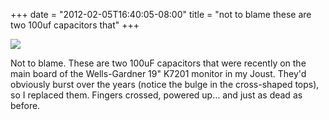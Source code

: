 ﻿+++
date = "2012-02-05T16:40:05-08:00"
title = "not to blame these are two 100uf capacitors that"
+++

 ![](/tumblr_files/tumblr_lyxzogfhWv1qly645o1_1280.jpg)  

Not to blame. These are two 100uF capacitors that were recently on the main
board of the Wells-Gardner 19" K7201 monitor in my Joust. They'd obviously
burst over the years (notice the bulge in the cross-shaped tops), so I
replaced them. Fingers crossed, powered up… and just as dead as before.

